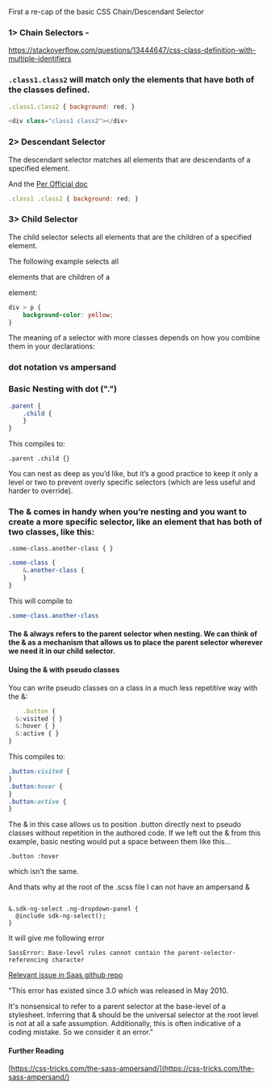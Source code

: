 First a re-cap of the basic CSS Chain/Descendant Selector

### 1> Chain Selectors -

https://stackoverflow.com/questions/13444647/css-class-definition-with-multiple-identifiers

### `.class1.class2` will match only the elements that have both of the classes defined.

```js
.class1.class2 { background: red; }

<div class="class1 class2"></div>

```

### 2> Descendant Selector

The descendant selector matches all elements that are descendants of a specified element.

And the [Per Official doc ](https://www.w3schools.com/css/css_combinators.asp)

```js
.class1 .class2 { background: red; }

```

### 3> Child Selector

The child selector selects all elements that are the children of a specified element.

The following example selects all <p> elements that are children of a <div> element:

```css
div > p {
    background-color: yellow;
}
```

The meaning of a selector with more classes depends on how you combine them in your declarations:

### dot notation vs ampersand

### Basic Nesting with dot (".")

```css
.parent {
    .child {
    }
}
```

This compiles to:

`.parent .child {}`

You can nest as deep as you’d like, but it’s a good practice to keep it only a level or two to prevent overly specific selectors (which are less useful and harder to override).

### The & comes in handy when you’re nesting and you want to create a more specific selector, like an element that has **both** of two classes, like this:

`.some-class.another-class { }`

```css
.some-class {
    &.another-class {
    }
}
```

This will compile to 

```css
.some-class.another-class
```

#### The & always refers to the parent selector when nesting. We can think of the & as a mechanism that allows us to place the parent selector wherever we need it in our child selector.

#### Using the & with pseudo classes

You can write pseudo classes on a class in a much less repetitive way with the &:

```ts
    .button {
  &:visited { }
  &:hover { }
  &:active { }
}
```

This compiles to:

```css
.button:visited {
}
.button:hover {
}
.button:active {
}
```

The & in this case allows us to position .button directly next to pseudo classes without repetition in the authored code. If we left out the & from this example, basic nesting would put a space between them like this…

`.button :hover`

which isn’t the same.


And thats why at the root of the .scss file I can not have an ampersand &

```

&.sdk-ng-select .ng-dropdown-panel {
  @include sdk-ng-select();
}
```
It will give me following error 

```
SassError: Base-level rules cannot contain the parent-selector-referencing character
```

[Relevant issue in Saas github repo](https://github.com/sass/sass/issues/1873#issuecomment-152293725)

"This error has existed since 3.0 which was released in May 2010.

It's nonsensical to refer to a parent selector at the base-level of a stylesheet. Inferring that & should be the universal selector at the root level is not at all a safe assumption. Additionally, this is often indicative of a coding mistake. So we consider it an error."


#### Further Reading

[https://css-tricks.com/the-sass-ampersand/](https://css-tricks.com/the-sass-ampersand/)
